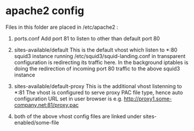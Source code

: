 apache2 config
==============

Files in this folder are placed in /etc/apache2 :

1. ports.conf
Add port 81 to listen to other than default port 80

2. sites-available/default
This is the default vhost which listen to *:80
squid3 instance running /etc/squid3/squid-landing.conf in transparent configuration
is redirecting its traffic here.
In the background iptables is doing the redirection of incoming port 80 traffic to
the above squid3 instance 

3. sites-available/default-proxy
This is the additional vhost listenning to *:81
The vhost is configured to serve proxy PAC file type, hence auto configuration URL
set in user browser is e.g. http://proxy1.some-company.net:81/proxy.pac

4. both of the above vhost config files are linked under sites-enabled/some-file
